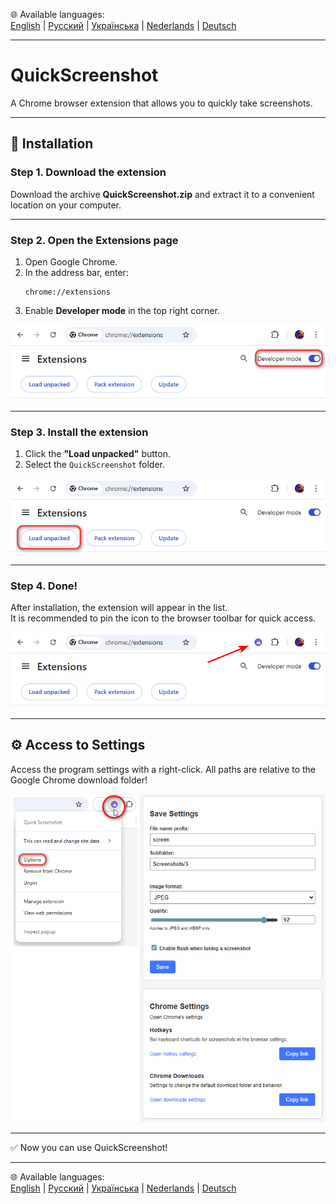 🌐 Available languages:  
[English](README.en.md) | [Русский](README.ru.md) | [Українська](README.uk.md) | [Nederlands](README.nl.md) | [Deutsch](README.de.md)

---

# QuickScreenshot
A Chrome browser extension that allows you to quickly take screenshots.

---

## 🚀 Installation

### Step 1. Download the extension
Download the archive **QuickScreenshot.zip** and extract it to a convenient location on your computer.

---

### Step 2. Open the Extensions page
1. Open Google Chrome.  
2. In the address bar, enter:  
   ```
   chrome://extensions
   ```
3. Enable **Developer mode** in the top right corner.
 
![Developer mode](../screenshots/step2_developer_mode.png)

---

### Step 3. Install the extension
1. Click the **"Load unpacked"** button.  
2. Select the `QuickScreenshot` folder.  
 
![Load unpacked](../screenshots/step3_load_unpacked.png)

---

### Step 4. Done!
After installation, the extension will appear in the list.  
It is recommended to pin the icon to the browser toolbar for quick access.
 
![Extension installed](../screenshots/step4_installed.png)

---
## ⚙️ Access to Settings

Access the program settings with a right-click.
All paths are relative to the Google Chrome download folder!

![Settings](../screenshots/options.png)

---

✅ Now you can use QuickScreenshot!

---

🌐 Available languages:  
[English](README.en.md) | [Русский](README.ru.md) | [Українська](README.uk.md) | [Nederlands](README.nl.md) | [Deutsch](README.de.md)
